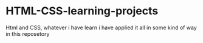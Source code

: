 # HTML-CSS-learning-projects
 Html and CSS, whatever i have learn i have applied it all in some kind of way in this reposetory
